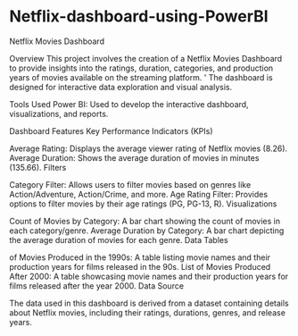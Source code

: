 # Netflix-dashboard-using-PowerBI
Netflix Movies Dashboard

Overview This project involves the creation of a Netflix Movies Dashboard to provide insights into the ratings, duration, categories, and production years of movies available on the streaming platform. ' The dashboard is designed for interactive data exploration and visual analysis.

Tools Used Power BI: Used to develop the interactive dashboard, visualizations, and reports.

Dashboard Features Key Performance Indicators (KPIs)

Average Rating: Displays the average viewer rating of Netflix movies (8.26).
Average Duration: Shows the average duration of movies in minutes (135.66).
Filters

Category Filter: Allows users to filter movies based on genres like Action/Adventure, Action/Crime, and more.
Age Rating Filter: Provides options to filter movies by their age ratings (PG, PG-13, R).
Visualizations

Count of Movies by Category: A bar chart showing the count of movies in each category/genre.
Average Duration by Category: A bar chart depicting the average duration of movies for each genre.
Data Tables

of Movies Produced in the 1990s: A table listing movie names and their production years for films released in the 90s.
List of Movies Produced After 2000: A table showcasing movie names and their production years for films released after the year 2000.
Data Source

The data used in this dashboard is derived from a dataset containing details about Netflix movies, including their ratings, durations, genres, and release years.

